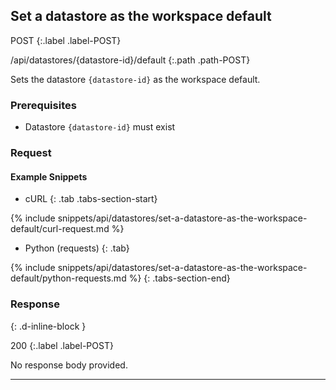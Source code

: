 ## Set a datastore as the workspace default

POST
{:.label .label-POST}

/api/datastores/{datastore-id}/default
{:.path .path-POST}

Sets the datastore `{datastore-id}` as the workspace default.

### Prerequisites
- Datastore `{datastore-id}` must exist

### Request
#### Example Snippets
- cURL
{: .tab .tabs-section-start}

{% include snippets/api/datastores/set-a-datastore-as-the-workspace-default/curl-request.md %}

- Python (requests)
{: .tab}

{% include snippets/api/datastores/set-a-datastore-as-the-workspace-default/python-requests.md %}
{: .tabs-section-end}

### Response
{: .d-inline-block }

200
{:.label .label-POST}

No response body provided.

---

